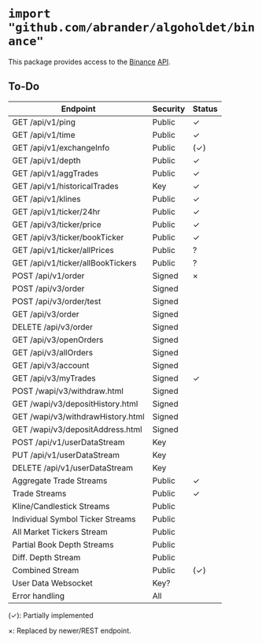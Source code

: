 # `import "github.com/abrander/algoholdet/binance"`

This package provides access to the [Binance](https://binance.com/) [API](https://www.binance.com/restapipub.html).

## To-Do

| Endpoint                          | Security | Status |
|-----------------------------------|----------|--------|
| GET /api/v1/ping                  | Public   | ✓      |
| GET /api/v1/time                  | Public   | ✓      |
| GET /api/v1/exchangeInfo          | Public   | (✓)    |
| GET /api/v1/depth                 | Public   | ✓      |
| GET /api/v1/aggTrades             | Public   | ✓      |
| GET /api/v1/historicalTrades      | Key      | ✓      |
| GET /api/v1/klines                | Public   | ✓      |
| GET /api/v1/ticker/24hr           | Public   | ✓      |
| GET /api/v3/ticker/price          | Public   | ✓      |
| GET /api/v3/ticker/bookTicker     | Public   | ✓      |
| GET /api/v1/ticker/allPrices      | Public   | ?      |
| GET /api/v1/ticker/allBookTickers | Public   | ?      |
| POST /api/v1/order                | Signed   | ×      |
| POST /api/v3/order                | Signed   |        |
| POST /api/v3/order/test           | Signed   |        |
| GET /api/v3/order                 | Signed   |        |
| DELETE /api/v3/order              | Signed   |        |
| GET /api/v3/openOrders            | Signed   |        |
| GET /api/v3/allOrders             | Signed   |        |
| GET /api/v3/account               | Signed   |        |
| GET /api/v3/myTrades              | Signed   | ✓      |
| POST /wapi/v3/withdraw.html       | Signed   |        |
| GET /wapi/v3/depositHistory.html  | Signed   |        |
| GET /wapi/v3/withdrawHistory.html | Signed   |        |
| GET /wapi/v3/depositAddress.html  | Signed   |        |
| POST /api/v1/userDataStream       | Key      |        |
| PUT /api/v1/userDataStream        | Key      |        |
| DELETE /api/v1/userDataStream     | Key      |        |
| Aggregate Trade Streams           | Public   | ✓      |
| Trade Streams                     | Public   | ✓      |
| Kline/Candlestick Streams         | Public   |        |
| Individual Symbol Ticker Streams  | Public   |        |
| All Market Tickers Stream         | Public   |        |
| Partial Book Depth Streams        | Public   |        |
| Diff. Depth Stream                | Public   |        |
| Combined Stream                   | Public   | (✓)    |
| User Data Websocket               | Key?     |        |
| Error handling                    | All      |        |

(✓): Partially implemented

×: Replaced by newer/REST endpoint.
